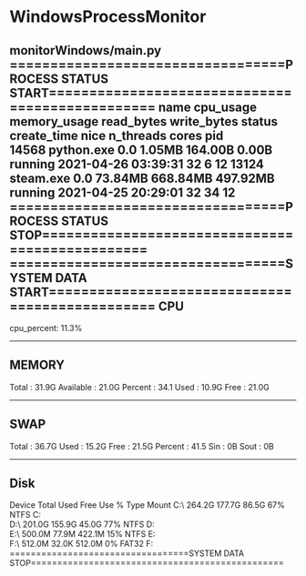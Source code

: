 # WindowsProcessMonitor

monitorWindows/main.py
==================================PROCESS STATUS START================================================
             name  cpu_usage memory_usage read_bytes write_bytes   status          create_time  nice  n_threads  cores
pid                                                                                                                   
14568  python.exe        0.0       1.05MB    164.00B       0.00B  running  2021-04-26 03:39:31    32          6     12
13124   steam.exe        0.0      73.84MB   668.84MB    497.92MB  running  2021-04-25 20:29:01    32         34     12
==================================PROCESS STATUS STOP================================================
==================================SYSTEM DATA START================================================
CPU
------------------------------------------------------------------------
cpu_percent:   11.3%

------------------------------------------------------------------------
MEMORY
------------------------------------------------------------------------
Total      :   31.9G
Available  :   21.0G
Percent    :    34.1
Used       :   10.9G
Free       :   21.0G

------------------------------------------------------------------------

SWAP
------------------------------------------------------------------------
Total      :   36.7G
Used       :   15.2G
Free       :   21.5G
Percent    :    41.5
Sin        :      0B
Sout       :      0B

------------------------------------------------------------------------
Disk
------------------------------------------------------------------------
Device               Total     Used     Free  Use %      Type  Mount
C:\                 264.2G   177.7G    86.5G    67%      NTFS  C:\
D:\                 201.0G   155.9G    45.0G    77%      NTFS  D:\
E:\                 500.0M    77.9M   422.1M    15%      NTFS  E:\
F:\                 512.0M    32.0K   512.0M     0%     FAT32  F:\
==================================SYSTEM DATA STOP================================================
